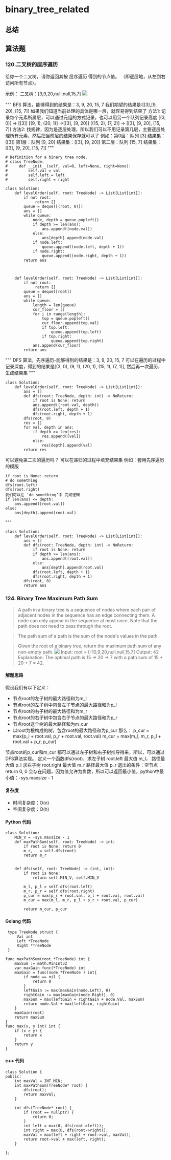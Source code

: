 # binary_tree_related
## 总结

## 算法题
###  120.二叉树的层序遍历
给你一个二叉树，请你返回其按 层序遍历 得到的节点值。 （即逐层地，从左到右访问所有节点）。

示例：
二叉树：[3,9,20,null,null,15,7]
![](media/16403002917837/16403004314479.jpg)


"""
BFS 算法，能够得到的结果是：3, 9, 20, 15, 7
我们期望的结果是:[[3],[9, 20], [15, 7]]
如果我们知道当前处理的具体是哪一层，就容易得到结果了
方法1: 记录每个元素所属层，可以通过元组的方式记录，也可以用另一个队列记录高度
    [(3, 0)]   => [[3]]
    [(9, 1), (20, 1)] ->[[3], [9, 20]]
    [(15, 2), (7, 2)] -> [[3], [9, 20], [15, 7]]
方法2: 找规律，因为是逐层处理，所以我们可以不用记录第几层，主要逐层处理所有元素，然后把当前层的结果保存就可以了
例如：第0层：队列 [3]      结果集：[[3]]
     第1层：队列 [9, 20]  结果集：[[3], [9, 20]]
     第二层：队列 [15, 7] 结果集：[[3], [9, 20], [15, 7]]
"""
```
# Definition for a binary tree node.
# class TreeNode:
#     def __init__(self, val=0, left=None, right=None):
#         self.val = val
#         self.left = left
#         self.right = right

class Solution:
    def levelOrder(self, root: TreeNode) -> List[List[int]]:
        if not root:
             return []
        queue = deque([(root, 0)])
        ans = []
        while queue:
            node, depth = queue.popleft()
            if depth >= len(ans):
                ans.append([node.val])
            else:
                ans[depth].append(node.val)
            if node.left:
                queue.append((node.left, depth + 1))
            if node.right:
                queue.append((node.right, depth + 1))
        return ans



    def levelOrder(self, root: TreeNode) -> List[List[int]]:
        if not root:
             return []
        queue = deque([root])
        ans = []
        while queue:
            length = len(queue)
            cur_floor = []
            for i in range(length):
                top = queue.popleft()
                cur_floor.append(top.val)
                if top.left:
                    queue.append(top.left)
                if top.right:
                    queue.append(top.right)
            ans.append(cur_floor)
        return ans
```
"""
DFS 算法，先序遍历-能够得到的结果是：3, 9, 20, 15, 7
可以在遍历的过程中记录深度，得到的结果是[(3, 0), (9, 1), (20, 1), (15, 1), (7, 1)], 然后再一次遍历，生成结果集
"""
```
class Solution:
    def levelOrder(self, root: TreeNode) -> List[List[int]]:
        ans = []
        def dfs(root: TreeNode, depth: int) -> NoReturn:
            if root is None: return
            ans.append((root.val, depth))
            dfs(root.left, depth + 1)
            dfs(root.right, depth + 1)
        dfs(root, 0)
        res = []
        for val, depth in ans:
            if depth >= len(res):
                res.append([val])
            else:
                res[depth].append(val)
        return res
```
可以避免第二次的遍历吗？
可以在递归的过程中填充结果集
例如：套用先序遍历的模版
```
if root is None: return
# do something
dfs(root.left)
dfs(root.right)
我们可以在 ‘do something’中 完成逻辑
if len(ans) <= depth:
    ans.append([root.val])
else:
    ans[depth].append(root.val)
```
"""
```
class Solution:
    def levelOrder(self, root: TreeNode) -> List[List[int]]:
        ans = []
        def dfs(root: TreeNode, depth: int) -> NoReturn:
            if root is None: return
            if depth >= len(ans):
                ans.append([root.val])
            else:
                ans[depth].append(root.val)
            dfs(root.left, depth + 1)
            dfs(root.right, depth + 1)
        dfs(root, 0)
        return ans
```
### 124. Binary Tree Maximum Path Sum
> A path in a binary tree is a sequence of nodes where each pair of adjacent nodes in the sequence has an edge connecting them. A node can only appear in the sequence at most once. Note that the path does not need to pass through the root.

>The path sum of a path is the sum of the node's values in the path.

>Given the root of a binary tree, return the maximum path sum of any non-empty path.
>![](media/16403002917837/16403578767328.jpg)
>Input: root = [-10,9,20,null,null,15,7]
>Output: 42
>Explanation: The optimal path is 15 -> 20 -> 7 with a path sum of 15 + 20 + 7 = 42.

#### 解题思路
假设我们有以下定义：
- 节点root的左子树的最大路径和为m_l
- 节点root的左子树中包含左子节点的最大路径和为p_l
- 节点root的右子树的最大路径和为m_r
- 节点root的右子树中包含右子节点的最大路径和为p_r
- 节点root这个树的最大路径和为m_cur
- 以root为根构成的树，包含root的最大路径和为p_cur
那么：
    p_cur = max(p_l + root.val, p_r + root.val, root.val)
    m_cur = max(m_l, m_r, p_l + root.val + p_r, p_cur)
     
节点root的p_cur和m_cur 都可以通过左子树和右子树推导得来，所以，可以通过DFS算法实现。
定义一个函数dfs(root)，求左子树 root.left 最大值 m_l， 路径最大值 p_l
求右子树 root.right 最大值 m_r  路径最大值 p_r
退出的条件：空节点： return 0, 0 会存在问题，因为值允许为负数，所以可以返回最小值，python中最小值：-sys.maxsize - 1
#### 复杂度
- 时间复杂度：O(n)
- 空间复杂度：O(h)    
#### Python 代码
```
class Solution:
    MIN_V = -sys.maxsize - 1
    def maxPathSum(self, root: TreeNode) -> int:
        if root is None: return 0
        m_r, _ = self.dfs(root)
        return m_r

    
    def dfs(self, root: TreeNode) -> (int, int):
        if root is None: 
            return self.MIN_V, self.MIN_V
 
        m_l, p_l = self.dfs(root.left)
        m_r, p_r = self.dfs(root.right)
        p_cur = max(p_r + root.val, p_l + root.val, root.val)
        m_cur = max(m_l, m_r, p_l + p_r + root.val, p_cur)
        
        return m_cur, p_cur
```

#### Golang 代码
```
 type TreeNode struct {
     Val int
     Left *TreeNode
     Right *TreeNode
 }
 
func maxPathSum(root *TreeNode) int {
    maxSum := math.MinInt32
    var maxGain func(*TreeNode) int
    maxGain = func(node *TreeNode ) int{
        if node == nil {
            return 0
        }
        leftGain := max(maxGain(node.Left), 0)
        rightGain := max(maxGain(node.Right), 0)
        maxSum = max(leftGain + rightGain + node.Val, maxSum)
        return node.Val + max(leftGain, rightGain)
    }
    maxGain(root)
    return maxSum
}
func max(x, y int) int {
    if (x > y) {
        return x
    }
    return y
}
```

#### c++ 代码
```
class Solution {
public:
    int maxVal = INT_MIN;
    int maxPathSum(TreeNode* root) {
        dfs(root);
        return maxVal;
    }

    int dfs(TreeNode* root) {
        if (root == nullptr) {
            return 0;
        }
        int left = max(0, dfs(root->left));
        int right = max(0, dfs(root->right));
        maxVal = max(left + right + root->val, maxVal);
        return root->val + max(left, right);
    }
    
};
```